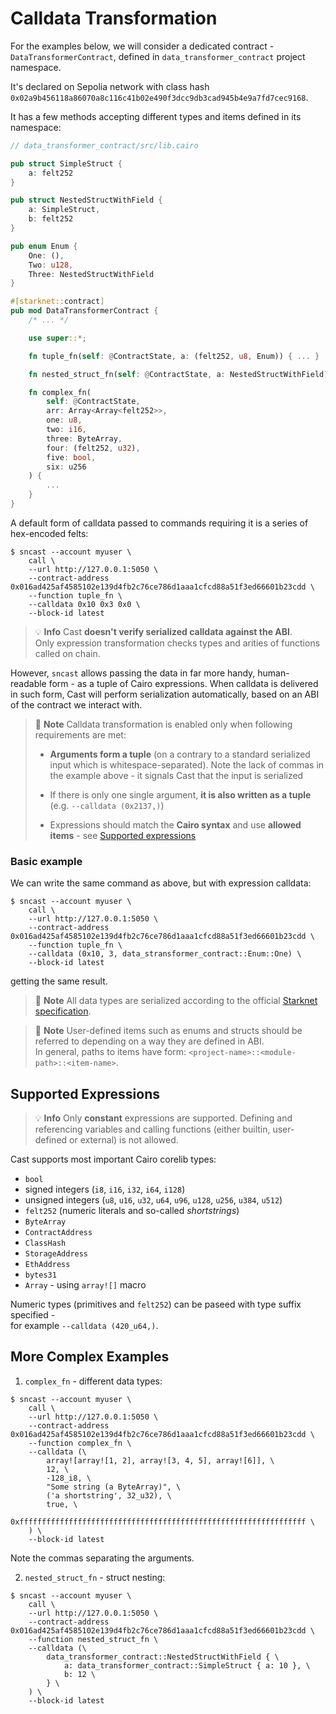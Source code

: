 # Calldata Transformation

For the examples below, we will consider a dedicated contract - `DataTransformerContract`, defined in `data_transformer_contract` project namespace.

It's declared on Sepolia network with class hash `0x02a9b456118a86070a8c116c41b02e490f3dcc9db3cad945b4e9a7fd7cec9168`.

It has a few methods accepting different types and items defined in its namespace:

```rust
// data_transformer_contract/src/lib.cairo

pub struct SimpleStruct {
    a: felt252
}

pub struct NestedStructWithField {
    a: SimpleStruct,
    b: felt252
}

pub enum Enum {
    One: (),
    Two: u128,
    Three: NestedStructWithField
}

#[starknet::contract]
pub mod DataTransformerContract {
    /* ... */

    use super::*;

    fn tuple_fn(self: @ContractState, a: (felt252, u8, Enum)) { ... }

    fn nested_struct_fn(self: @ContractState, a: NestedStructWithField) { ... }

    fn complex_fn(
        self: @ContractState,
        arr: Array<Array<felt252>>,
        one: u8,
        two: i16,
        three: ByteArray,
        four: (felt252, u32),
        five: bool,
        six: u256
    ) {
        ...
    }
}
```

A default form of calldata passed to commands requiring it is a series of hex-encoded felts:

```shell
$ sncast --account myuser \
    call \
    --url http://127.0.0.1:5050 \
    --contract-address 0x016ad425af4585102e139d4fb2c76ce786d1aaa1cfcd88a51f3ed66601b23cdd \
    --function tuple_fn \
    --calldata 0x10 0x3 0x0 \
    --block-id latest
```

> 💡 **Info**
> Cast **doesn't verify serialized calldata against the ABI**.\
> Only expression transformation checks types and arities of functions called on chain.

However, `sncast` allows passing the data in far more handy, human-readable form - as a tuple of Cairo expressions.
When calldata is delivered in such form, Cast will perform serialization automatically, based on an ABI of the contract we interact with.

> 📝 **Note**
> Calldata transformation is enabled only when following requirements are met:
>
> * **Arguments form a tuple** (on a contrary to a standard serialized input which is whitespace-separated). Note the lack of commas in the example above - it signals Cast that the input is serialized
>
> * If there is only one single argument, **it is also written as a tuple**\
> (e.g. `--calldata (0x2137,)`)
>
> * Expressions should match the **Cairo syntax** and use **allowed items** - see [Supported expressions](./calldata-transformation.md#supported-expressions)

### Basic example

We can write the same command as above, but with expression calldata:

```shell
$ sncast --account myuser \
    call \
    --url http://127.0.0.1:5050 \
    --contract-address 0x016ad425af4585102e139d4fb2c76ce786d1aaa1cfcd88a51f3ed66601b23cdd \
    --function tuple_fn \
    --calldata (0x10, 3, data_stransformer_contract::Enum::One) \
    --block-id latest
```

getting the same result.

> 📝 **Note**
> All data types are serialized according to the official [Starknet specification](https://docs.starknet.io/architecture-and-concepts/smart-contracts/serialization-of-cairo-types/).

> 📝 **Note**
> User-defined items such as enums and structs should be referred to depending on a way they are defined in ABI.\
> In general, paths to items have form: `<project-name>::<module-path>::<item-name>`.

## Supported Expressions

> 💡 **Info**
> Only **constant** expressions are supported. Defining and referencing variables and calling functions (either builtin, user-defined or external) is not allowed.

Cast supports most important Cairo corelib types:
  * `bool`
  * signed integers (`i8`, `i16`, `i32`, `i64`, `i128`)
  * unsigned integers (`u8`, `u16`, `u32`, `u64`, `u96`, `u128`, `u256`, `u384`, `u512`)
  * `felt252` (numeric literals and so-called *shortstrings*)
  * `ByteArray`
  * `ContractAddress`
  * `ClassHash`
  * `StorageAddress`
  * `EthAddress`
  * `bytes31`
  * `Array` - using `array![]` macro

Numeric types (primitives and `felt252`) can be paseed with type suffix specified -\
for example `--calldata (420_u64,)`.

## More Complex Examples

  1. `complex_fn` - different data types:

  ```shell
  $ sncast --account myuser \
      call \
      --url http://127.0.0.1:5050 \
      --contract-address 0x016ad425af4585102e139d4fb2c76ce786d1aaa1cfcd88a51f3ed66601b23cdd \
      --function complex_fn \
      --calldata (\
          array![array![1, 2], array![3, 4, 5], array![6]], \
          12, \
          -128_i8, \
          "Some string (a ByteArray)", \
          ('a shortstring', 32_u32), \
          true, \
          0xffffffffffffffffffffffffffffffffffffffffffffffffffffffffffffffff \
      ) \
      --block-id latest
  ```

  Note the commas separating the arguments.

  2. `nested_struct_fn` - struct nesting:

  ```shell
  $ sncast --account myuser \
      call \
      --url http://127.0.0.1:5050 \
      --contract-address 0x016ad425af4585102e139d4fb2c76ce786d1aaa1cfcd88a51f3ed66601b23cdd \
      --function nested_struct_fn \
      --calldata (\
          data_transformer_contract::NestedStructWithField { \
              a: data_transformer_contract::SimpleStruct { a: 10 }, \
              b: 12 \
          } \
      ) \
      --block-id latest
  ```
